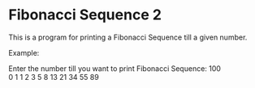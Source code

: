# Fibonacci Sequence 2
 This is a program for printing a Fibonacci Sequence till a given number.

Example:  

Enter the number till you want to print Fibonacci Sequence: 100  
0 1 1 2 3 5 8 13 21 34 55 89  